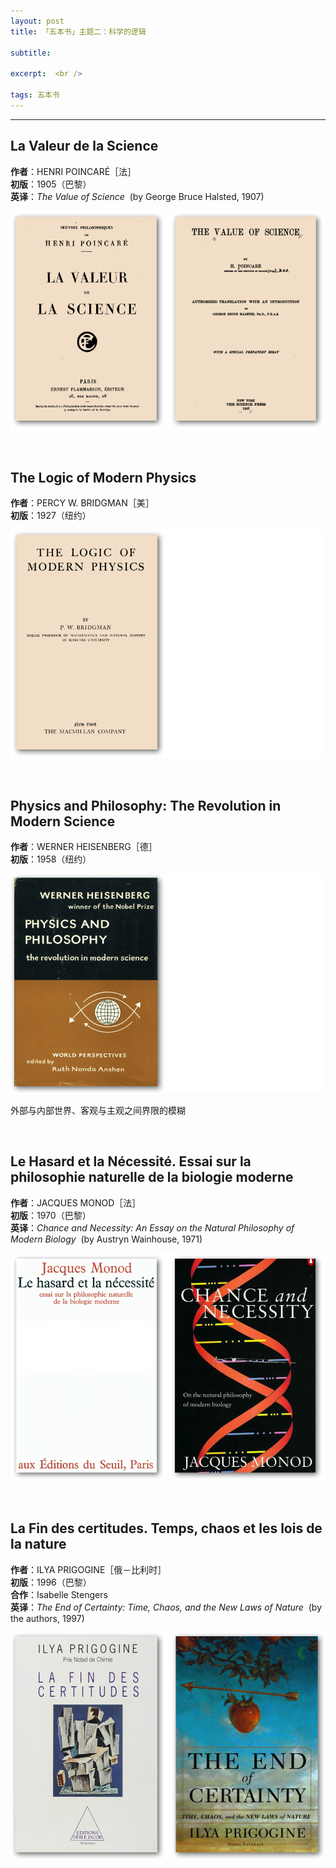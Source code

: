 ```yaml
---
layout: post
title: 「五本书」主题二：科学的逻辑

subtitle: 

excerpt:  <br />

tags: 五本书
---
```


----

## La Valeur de la Science

**作者**：HENRI POINCARÉ［法］<br/>
**初版**：1905（巴黎） <br/>
**英译**：_The Value of Science_ &nbsp;(by George Bruce Halsted, 1907)

![Poincaré](/assets/img/book/poincare.png)

<br/>


## The Logic of Modern Physics

**作者**：PERCY W. BRIDGMAN［美］<br/>
**初版**：1927（纽约） <br/>

![Bridgman](/assets/img/book/bridgman.png)

<br/>


## Physics and Philosophy: The Revolution in Modern Science

**作者**：WERNER HEISENBERG［德］<br/>
**初版**：1958（纽约） <br/>

![Heisenberg](/assets/img/book/heisenberg.png)

外部与内部世界、客观与主观之间界限的模糊

<br/>



## Le Hasard et la Nécessité. Essai sur la philosophie naturelle de la biologie moderne

**作者**：JACQUES MONOD［法］<br/>
**初版**：1970（巴黎） <br/>
**英译**：_Chance and Necessity: An Essay on the Natural Philosophy of Modern Biology_ &nbsp;(by Austryn Wainhouse, 1971)

![Monod](/assets/img/book/monod.png)

<br/>


## La Fin des certitudes. Temps, chaos et les lois de la nature

**作者**：ILYA PRIGOGINE［俄－比利时］<br/>
**初版**：1996（巴黎） <br/>
**合作**：Isabelle Stengers <br/>
**英译**：_The End of Certainty: Time, Chaos, and the New Laws of Nature_ &nbsp;(by the authors, 1997)

![Prigogine](/assets/img/book/prigogine.png)

<br/>






